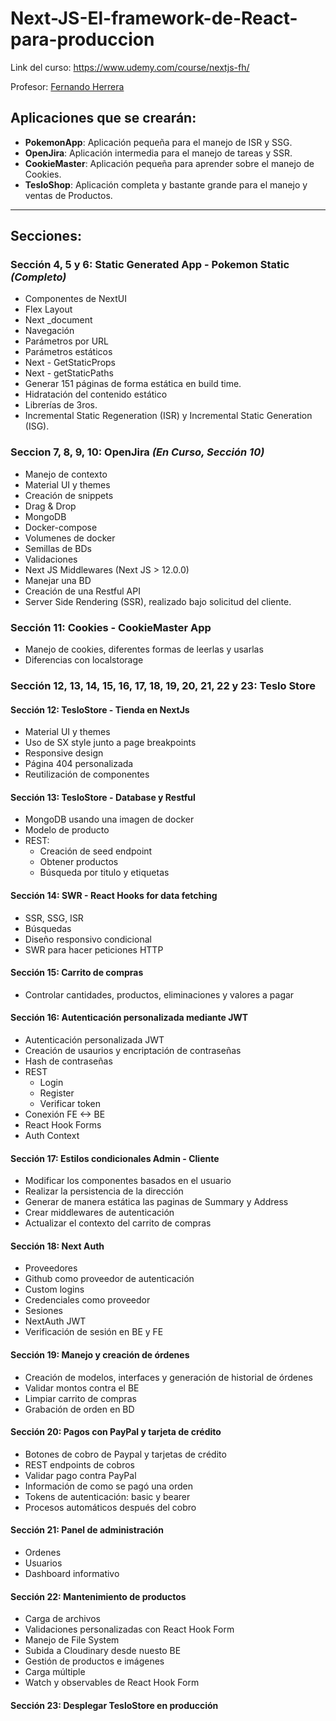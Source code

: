 # Next-JS-El-framework-de-React-para-produccion

Link del curso: https://www.udemy.com/course/nextjs-fh/

Profesor: [Fernando Herrera](https://fernando-herrera.com/#/)

## Aplicaciones que se crearán:

- **PokemonApp**: Aplicación pequeña para el manejo de ISR y SSG.
- **OpenJira**: Aplicación intermedia para el manejo de tareas y SSR.
- **CookieMaster**: Aplicación pequeña para aprender sobre el manejo de Cookies.
- **TesloShop**: Aplicación completa y bastante grande para el manejo y ventas de Productos.

---

## Secciones:

### Sección 4, 5 y 6: Static Generated App - Pokemon Static _(Completo)_

- Componentes de NextUI
- Flex Layout
- Next \_document
- Navegación
- Parámetros por URL
- Parámetros estáticos
- Next - GetStaticProps
- Next - getStaticPaths
- Generar 151 páginas de forma estática en build time.
- Hidratación del contenido estático
- Librerías de 3ros.
- Incremental Static Regeneration (ISR) y Incremental Static Generation (ISG).

### Seccion 7, 8, 9, 10: OpenJira _(En Curso, Sección 10)_

- Manejo de contexto
- Material UI y themes
- Creación de snippets
- Drag & Drop
- MongoDB
- Docker-compose
- Volumenes de docker
- Semillas de BDs
- Validaciones
- Next JS Middlewares (Next JS > 12.0.0)
- Manejar una BD
- Creación de una Restful API
- Server Side Rendering (SSR), realizado bajo solicitud del cliente.

### Sección 11: Cookies - CookieMaster App

- Manejo de cookies, diferentes formas de leerlas y usarlas
- Diferencias con localstorage

### Sección 12, 13, 14, 15, 16, 17, 18, 19, 20, 21, 22 y 23: Teslo Store

#### Sección 12: TesloStore - Tienda en NextJs

- Material UI y themes
- Uso de SX style junto a page breakpoints
- Responsive design
- Página 404 personalizada
- Reutilización de componentes

#### Sección 13: TesloStore - Database y Restful

- MongoDB usando una imagen de docker
- Modelo de producto
- REST:
  - Creación de seed endpoint
  - Obtener productos
  - Búsqueda por titulo y etiquetas

#### Sección 14: SWR - React Hooks for data fetching

- SSR, SSG, ISR
- Búsquedas
- Diseño responsivo condicional
- SWR para hacer peticiones HTTP

#### Sección 15: Carrito de compras

- Controlar cantidades, productos, eliminaciones y valores a pagar

#### Sección 16: Autenticación personalizada mediante JWT

- Autenticación personalizada JWT
- Creación de usaurios y encriptación de contraseñas
- Hash de contraseñas
- REST
  - Login
  - Register
  - Verificar token
- Conexión FE <-> BE
- React Hook Forms
- Auth Context

#### Sección 17: Estilos condicionales Admin - Cliente

- Modificar los componentes basados en el usuario
- Realizar la persistencia de la dirección
- Generar de manera estática las paginas de Summary y Address
- Crear middlewares de autenticación
- Actualizar el contexto del carrito de compras

#### Sección 18: Next Auth

- Proveedores
- Github como proveedor de autenticación
- Custom logins
- Credenciales como proveedor
- Sesiones
- NextAuth JWT
- Verificación de sesión en BE y FE

#### Sección 19: Manejo y creación de órdenes

- Creación de modelos, interfaces y generación de historial de órdenes
- Validar montos contra el BE
- Limpiar carrito de compras
- Grabación de orden en BD

#### Sección 20: Pagos con PayPal y tarjeta de crédito

- Botones de cobro de Paypal y tarjetas de crédito
- REST endpoints de cobros
- Validar pago contra PayPal
- Información de como se pagó una orden
- Tokens de autenticación: basic y bearer
- Procesos automáticos después del cobro

#### Sección 21: Panel de administración

- Ordenes
- Usuarios
- Dashboard informativo

#### Sección 22: Mantenimiento de productos

- Carga de archivos
- Validaciones personalizadas con React Hook Form
- Manejo de File System
- Subida a Cloudinary desde nuesto BE
- Gestión de productos e imágenes
- Carga múltiple
- Watch y observables de React Hook Form

#### Sección 23: Desplegar TesloStore en producción
